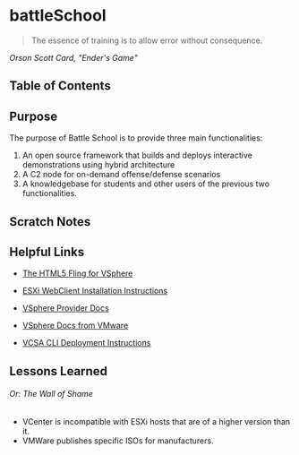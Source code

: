 # battleSchool
> The essence of training is to allow error without consequence. 

*Orson Scott Card, "Ender's Game"*

## Table of Contents

## Purpose
The purpose of Battle School is to provide three main functionalities:
1. An open source framework that builds and deploys interactive demonstrations using hybrid architecture
2. A C2 node for on-demand offense/defense scenarios
3. A knowledgebase for students and other users of the previous two functionalities.

## Scratch Notes

## Helpful Links
+ [The HTML5 Fling for VSphere](https://download3.vmware.com/software/vmw-tools/vsphere_html_client/H5%20Client%20Deployment%20Instructions%20and%20Helpful%20Tips_v28.pdf)

+ [ESXi WebClient Installation Instructions](https://calvin.me/web-interface-for-esxi-without-vcenter/)

+ [VSphere Provider Docs](https://www.terraform.io/docs/providers/vsphere/index.html)

+ [VSphere Docs from VMware](https://docs.vmware.com/en/VMware-vSphere/index.html)

+ [VCSA CLI Deployment Instructions](https://www.vmware.com/content/dam/digitalmarketing/vmware/en/pdf/techpaper/products/vsphere/vmware-vsphere-60-vcenter-server-appliance-cmdline-install-technical-note.pdf)

## Lessons Learned
###### Or: The Wall of Shame
+ VCenter is incompatible with ESXi hosts that are of a higher version than it.
+ VMWare publishes specific ISOs for manufacturers.
